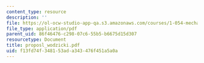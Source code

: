 ```yaml
---
content_type: resource
description: ''
file: https://ol-ocw-studio-app-qa.s3.amazonaws.com/courses/1-054-mechanics-and-design-of-concrete-structures-spring-2004/f13fd74f348153ada343476f451a5a0a_proposl_wodzicki.pdf
file_type: application/pdf
parent_uid: 86f46476-c298-07c6-55b5-b6675d15d307
resourcetype: Document
title: proposl_wodzicki.pdf
uid: f13fd74f-3481-53ad-a343-476f451a5a0a
---
```

